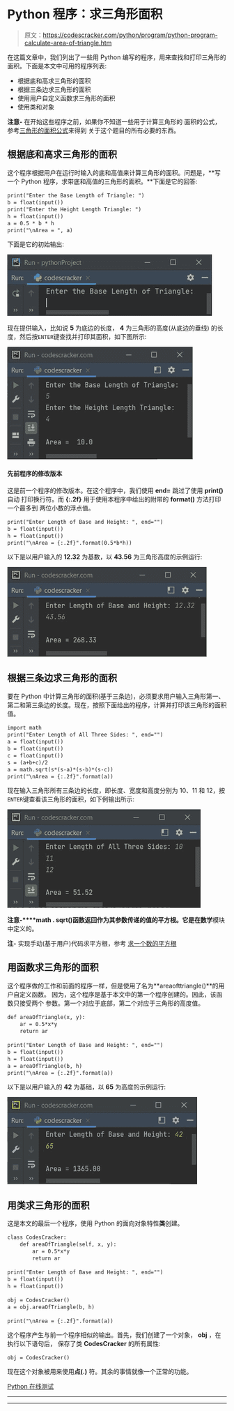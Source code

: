 # Python 程序：求三角形面积

> 原文：<https://codescracker.com/python/program/python-program-calculate-area-of-triangle.htm>

在这篇文章中，我们列出了一些用 Python 编写的程序，用来查找和打印三角形的面积。下面是本文中可用的程序列表:

*   根据底和高求三角形的面积
*   根据三条边求三角形的面积
*   使用用户自定义函数求三角形的面积
*   使用类和对象

**注意-** 在开始这些程序之前，如果你不知道一些用于计算三角形的 面积的公式，参考[三角形的面积公式](/nonprog/area-perimeter-of-triangle.htm)来得到 关于这个题目的所有必要的东西。

## 根据底和高求三角形的面积

这个程序根据用户在运行时输入的底和高值来计算三角形的面积。问题是，**写一个 Python 程序，求带底和高值的三角形的面积。**下面是它的回答:

```
print("Enter the Base Length of Triangle: ")
b = float(input())
print("Enter the Height Length Triangle: ")
h = float(input())
a = 0.5 * b * h
print("\nArea = ", a)
```

下面是它的初始输出:

![calculate area of triangle python](img/dd9bb6e5ee8ae06acc5c95948f53c9a6.png)

现在提供输入，比如说 **5** 为底边的长度， **4** 为三角形的高度(从底边的垂线) 的长度，然后按`ENTER`键查找并打印其面积，如下图所示:

![area of triangle python](img/9772fc603fbaccfc513c410baf821a6f.png)

#### 先前程序的修改版本

这是前一个程序的修改版本。在这个程序中，我们使用 **end=** 跳过了使用 **print()** 自动 打印换行符。而 **{:.2f}** 用于使用本程序中给出的附带的 **format()** 方法打印一个最多到 两位小数的浮点值。

```
print("Enter Length of Base and Height: ", end="")
b = float(input())
h = float(input())
print("\nArea = {:.2f}".format(0.5*b*h))
```

以下是以用户输入的 **12.32** 为基数，以 **43.56** 为三角形高度的示例运行:

![python calculate area of triangle](img/1a4fa0094177d2f6f5f55ee244ed638f.png)

## 根据三条边求三角形的面积

要在 Python 中计算三角形的面积(基于三条边)，必须要求用户输入三角形第一、第二和第三条边的长度。现在，按照下面给出的程序，计算并打印该三角形的面积值。

```
import math
print("Enter Length of All Three Sides: ", end="")
a = float(input())
b = float(input())
c = float(input())
s = (a+b+c)/2
a = math.sqrt(s*(s-a)*(s-b)*(s-c))
print("\nArea = {:.2f}".format(a))
```

现在输入三角形所有三条边的长度，即长度、宽度和高度分别为 10、11 和 12，按`ENTER`键查看该三角形的面积，如下例输出所示:

![find area of triangle python](img/d94ed1a708bc1927f24d85d72dbac73c.png)

**注意-****math . sqrt()**函数返回作为其参数传递的值的平方根。它是在**数学**模块中定义的。

**注-** 实现手动(基于用户)代码求平方根，参考 [求一个数的平方根](/python/program/python-program-find-square-root.htm)

## 用函数求三角形的面积

这个程序做的工作和前面的程序一样，但是使用了名为**areaofttriangle()**的用户自定义函数。 因为，这个程序是基于本文中的第一个程序创建的。因此，该函数只接受两个 参数。第一个对应于底部，第二个对应于三角形的高度值。

```
def areaOfTriangle(x, y):
    ar = 0.5*x*y
    return ar

print("Enter Length of Base and Height: ", end="")
b = float(input())
h = float(input())
a = areaOfTriangle(b, h)
print("\nArea = {:.2f}".format(a))
```

以下是以用户输入的 **42** 为基础，以 **65** 为高度的示例运行:

![python area of triangle using function](img/a9c97ad4e78c6133bddeb978bb3f0650.png)

## 用类求三角形的面积

这是本文的最后一个程序，使用 Python 的面向对象特性**类**创建。

```
class CodesCracker:
    def areaOfTriangle(self, x, y):
        ar = 0.5*x*y
        return ar

print("Enter Length of Base and Height: ", end="")
b = float(input())
h = float(input())

obj = CodesCracker()
a = obj.areaOfTriangle(b, h)

print("\nArea = {:.2f}".format(a))
```

这个程序产生与前一个程序相似的输出。首先，我们创建了一个对象， **obj** ，在执行以下语句后， 保存了类 **CodesCracker** 的所有属性:

```
obj = CodesCracker()
```

现在这个对象被用来使用**点(.)** 符。其余的事情就像一个正常的功能。

[Python 在线测试](/exam/showtest.php?subid=10)

* * *

* * *